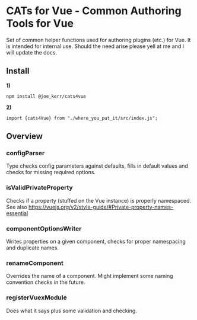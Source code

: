 # CATs for Vue - Common Authoring Tools for Vue

Set of common helper functions used for authoring plugins (etc.) for Vue. It is intended for internal use. Should the need arise please yell at me and I will update the docs.

## Install

**1)** 
```
npm install @joe_kerr/cats4vue
```
**2)**
```javascsript
import {cats4Vue} from "./where_you_put_it/src/index.js";
```


## Overview

### configParser

Type checks config parameters against defaults, fills in default values and checks for missing required options. 


### isValidPrivateProperty

Checks if a property (stuffed on the Vue instance) is properly namespaced. See also https://vuejs.org/v2/style-guide/#Private-property-names-essential


### componentOptionsWriter

Writes properties on a given component, checks for proper namespacing and duplicate names.


### renameComponent

Overrides the name of a component. Might implement some naming convention checks in the future.


### registerVuexModule

Does what it says plus some validation and checking.